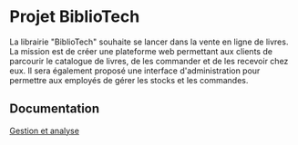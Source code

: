 
# Projet BiblioTech

La librairie "BiblioTech" souhaite se lancer dans la vente en ligne de livres. La mission est de créer une plateforme web permettant aux clients de parcourir le catalogue de livres, de les commander et de les recevoir chez eux. Il sera également proposé une interface d'administration pour permettre aux employés de gérer les stocks et les commandes.


## Documentation

[Gestion et analyse](https://pointy-trumpet-f8f.notion.site/Le-projet-BiblioTech-76ca3b6ee23e494a93ae013a59d188f3)



